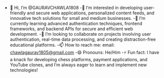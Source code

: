 - 👋 Hi, I’m @GAURAVCHAWLA1808
-👀 I’m interested in developing user-friendly and secure web applications, personalized content feeds, and innovative tech solutions for small and medium businesses.
-🌱 I’m currently learning advanced authentication techniques, frontend frameworks, and backend APIs for secure and efficient web development.
-💞️ I’m looking to collaborate on projects involving user authentication, real-time data processing, and creating distraction-free educational platforms.
-📫 How to reach me: email: chawlagaurav1805@gmail.com
-😄 Pronouns: He/Him
-⚡ Fun fact: I have a knack for developing chess platforms, payment applications, and YouTube clones, and I’m always eager to learn and implement new technologies!

<!---
GAURAVCHAWLA1808/GAURAVCHAWLA1808 is a ✨ special ✨ repository because its `README.md` (this file) appears on your GitHub profile.
You can click the Preview link to take a look at your changes.
--->
